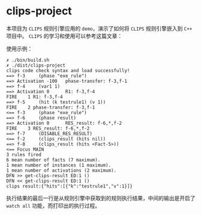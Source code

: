 # clips-project
本项目为 `CLIPS` 规则引擎应用的 `demo`，演示了如何将 `CLIPS` 规则引擎嵌入到 `C++` 项目中。
`CLIPS` 的学习和使用可以参考这篇文章：

使用示例：
```
✗ ./bin/build.sh
✗ ./dist/clips-project
clips code check syntax and load successfully!
==> f-3     (phase "exe_rule")
==> Activation -100   phase-transfer: f-3,f-1
==> f-4     (var1 1)
==> Activation 0      R1: f-3,f-4
FIRE    1 R1: f-3,f-4
==> f-5     (hit (k testrule1) (v 1))
FIRE    2 phase-transfer: f-3,f-1
<== f-3     (phase "exe_rule")
==> f-6     (phase result)
==> Activation 0      RES_result: f-6,*,f-2
FIRE    3 RES_result: f-6,*,f-2
==> f-7     (DISABLE_RES_RESULT)
<== f-2     (clips_result (hits nil))
==> f-8     (clips_result (hits <Fact-5>))
<== Focus MAIN
3 rules fired
6 mean number of facts (7 maximum).
1 mean number of instances (1 maximum).
1 mean number of activations (2 maximum).
DFN >> get-clips-result ED:1 ()
DFN << get-clips-result ED:1 ()
clips result:{"hits":[{"k":"testrule1","v":1}]}
```

执行结果的最后一行是从规则引擎中获取到的规则执行结果，中间的输出是开启了 `watch all` 功能，而打印出的执行过程。
